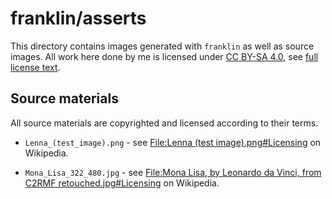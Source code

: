 # franklin/asserts

This directory contains images generated with `franklin` as well as source images. All work here done by me is licensed
under [CC BY-SA 4.0](https://creativecommons.org/licenses/by-sa/4.0/), see [full license text](./legalcode.txt).

## Source materials

All source materials are copyrighted and licensed according to their terms.

* `Lenna_(test_image).png` - see
[File:Lenna (test image).png#Licensing](https://en.wikipedia.org/wiki/File:Lenna_(test_image).png#Licensing) on
Wikipedia.

* `Mona_Lisa_322_480.jpg` - see
[File:Mona Lisa, by Leonardo da Vinci, from C2RMF retouched.jpg#Licensing](https://en.wikipedia.org/wiki/File:Mona_Lisa,_by_Leonardo_da_Vinci,_from_C2RMF_retouched.jpg#Licensing) on Wikipedia.
